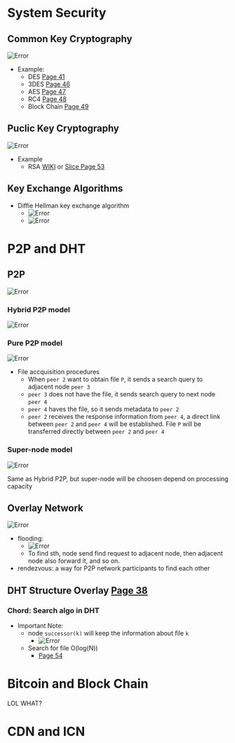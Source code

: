 # System Security

## Common Key Cryptography
![Error][01comsys1]

+ Example:
  + DES [Page 41](https://moocs.iniad.org/courses/2020/CS113/Week09/09-3)
  + 3DES [Page 46](https://moocs.iniad.org/courses/2020/CS113/Week09/09-3)
  + AES [Page 47](https://moocs.iniad.org/courses/2020/CS113/Week09/09-3)
  + RC4 [Page 48](https://moocs.iniad.org/courses/2020/CS113/Week09/09-3)
  + Block Chain [Page 49](https://moocs.iniad.org/courses/2020/CS113/Week09/09-3)

## Puclic Key Cryptography
![Error][01comsys2]

+ Example
  + RSA [WIKI](https://en.wikipedia.org/wiki/RSA_(cryptosystem)) or [Slice Page 53](https://moocs.iniad.org/courses/2020/CS113/Week09/09-3)

## Key Exchange Algorithms

+ Diffie Hellman key exchange algorithm
  + ![Error][01comsys3]
  + ![Error][01comsys4]

# P2P and DHT

## P2P
![Error][01comsys8]

### Hybrid P2P model
![Error][01comsys5]

### Pure P2P model
![Error][01comsys6]

+ File accquisition procedures
  + When `peer 2` want to obtain file `P`, it sends a search query to adjacent node `peer 3`
  + `peer 3` does not have the file, it sends search query to next node `peer 4`
  + `peer 4` haves the file, so it sends metadata to `peer 2`
  + `peer 2` receives the response information from `peer 4`, a direct link between `peer 2` and `peer 4` will be established. File `P` will be transferred directly between `peer 2` and `peer 4`

### Super-node model
![Error][01comsys7]

Same as Hybrid P2P, but super-node will be choosen depend on processing capacity

## Overlay Network
![Error][01comsys9]

+ flooding: 
  + ![Error][01comsys10]
  + To find sth, node send find request to adjacent node, then adjacent node also forward it, and so on.
+ rendezvous: a way for P2P network participants to find each other

## DHT Structure Overlay [Page 38](https://moocs.iniad.org/courses/2020/CS113/Week11/11-2)

### Chord: Search algo in DHT

+ Important Note:
  + node `successor(k)` will keep the information about file `k`
    + ![Error][01comsys11]
  + Search for file O(log(N))
    + [Page 54](https://moocs.iniad.org/courses/2020/CS113/Week11/11-2)

# Bitcoin and Block Chain

LOL WHAT?

# CDN and ICN

[01comsys1]: ../../image/01comsys1.png
[01comsys2]: ../../image/01comsys2.png
[01comsys3]: ../../image/01comsys3.png
[01comsys4]: ../../image/01comsys4.png
[01comsys5]: ../../image/01comsys5.png
[01comsys6]: ../../image/01comsys6.png
[01comsys7]: ../../image/01comsys7.png
[01comsys8]: ../../image/01comsys8.png
[01comsys9]: ../../image/01comsys9.png
[01comsys10]: ../../image/01comsys10.png
[01comsys11]: ../../image/01comsys11.png
[01comsys12]: ../../image/01comsys12.png
[01comsys13]: ../../image/01comsys13.png
[01comsys14]: ../../image/01comsys14.png
[01comsys15]: ../../image/01comsys15.png
[01comsys16]: ../../image/01comsys16.png
[01comsys17]: ../../image/01comsys17.png
[01comsys18]: ../../image/01comsys18.png
[01comsys19]: ../../image/01comsys19.png
[01comsys20]: ../../image/01comsys20.png
[01comsys21]: ../../image/01comsys21.png
[01comsys22]: ../../image/01comsys22.png
[01comsys23]: ../../image/01comsys23.png
[01comsys24]: ../../image/01comsys24.png
[01comsys25]: ../../image/01comsys25.png
[01comsys26]: ../../image/01comsys26.png
[01comsys27]: ../../image/01comsys27.png
[01comsys28]: ../../image/01comsys28.png
[01comsys29]: ../../image/01comsys29.png
[01comsys30]: ../../image/01comsys30.png
[01comsys31]: ../../image/01comsys31.png
[01comsys32]: ../../image/01comsys32.png
[01comsys33]: ../../image/01comsys33.gif
[01comsys34]: ../../image/01comsys34.png
[01comsys35]: ../../image/01comsys35.png
[01comsys36]: ../../image/01comsys36.png
[01comsys37]: ../../image/01comsys37.png
[01comsys38]: ../../image/01comsys38.png
[01comsys39]: ../../image/01comsys39.png
[01comsys40]: ../../image/01comsys40.png
[01comsys41]: ../../image/01comsys41.png
[01comsys42]: ../../image/01comsys42.png
[01comsys43]: ../../image/01comsys43.png
[01comsys44]: ../../image/01comsys44.png
[01comsys45]: ../../image/01comsys45.png
[01comsys46]: ../../image/01comsys46.png
[01comsys47]: ../../image/01comsys47.png
[01comsys48]: ../../image/01comsys48.png
[01comsys49]: ../../image/01comsys49.png
[01comsys50]: ../../image/01comsys50.png
[01comsys51]: ../../image/01comsys51.png
[01comsys52]: ../../image/01comsys52.png
[01comsys53]: ../../image/01comsys53.png
[01comsys54]: ../../image/01comsys54.png
[01comsys55]: ../../image/01comsys55.png
[01comsys56]: ../../image/01comsys56.png
[01comsys57]: ../../image/01comsys57.png
[01comsys58]: ../../image/01comsys58.png
[01comsys59]: ../../image/01comsys59.png
[01comsys60]: ../../image/01comsys60.png
[01comsys61]: ../../image/01comsys61.png
[01comsys62]: ../../image/01comsys62.png
[01comsys63]: ../../image/01comsys63.png
[01comsys64]: ../../image/01comsys64.png
[01comsys65]: ../../image/01comsys65.png
[01comsys66]: ../../image/01comsys66.png
[01comsys67]: ../../image/01comsys67.png
[01comsys68]: ../../image/01comsys68.png
[01comsys69]: ../../image/01comsys69.png
[01comsys70]: ../../image/01comsys70.png
